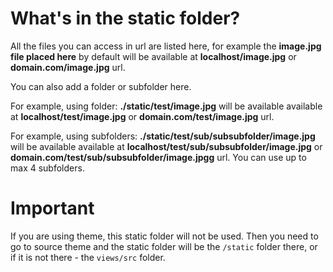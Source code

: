 # What's in the static folder?

All the files you can access in url are listed here, for example the **image.jpg file placed here** by default will be available at **localhost/image.jpg** or **domain.com/image.jpg** url.

You can also add a folder or subfolder here.

For example, using folder: **./static/test/image.jpg** will be available available at **localhost/test/image.jpg** or **domain.com/test/image.jpg** url.

For example, using subfolders: **./static/test/sub/subsubfolder/image.jpg** will be available available at **localhost/test/sub/subsubfolder/image.jpg** or **domain.com/test/sub/subsubfolder/image.jpgg** url. You can use up to max 4 subfolders.

# Important

If you are using theme, this static folder will not be used. Then you need to go to source theme and the static folder will be the `/static` folder there, or if it is not there - the `views/src` folder.
